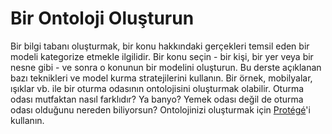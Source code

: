 # Bir Ontoloji Oluşturun

Bir bilgi tabanı oluşturmak, bir konu hakkındaki gerçekleri temsil eden bir modeli kategorize etmekle ilgilidir. Bir konu seçin - bir kişi, bir yer veya bir nesne gibi - ve sonra o konunun bir modelini oluşturun. Bu derste açıklanan bazı teknikleri ve model kurma stratejilerini kullanın. Bir örnek, mobilyalar, ışıklar vb. ile bir oturma odasının ontolojisini oluşturmak olabilir. Oturma odası mutfaktan nasıl farklıdır? Ya banyo? Yemek odası değil de oturma odası olduğunu nereden biliyorsun? Ontolojinizi oluşturmak için [Protégé](https://protege.stanford.edu/)'i kullanın.
